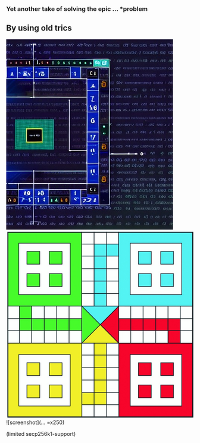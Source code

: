 ### Yet another take of solving the epic ... *problem 
## By using old trics
![screenshot](screenshot.jpg)
![](...)
![screenshot](... =x250)

(limited secp256k1-support)

